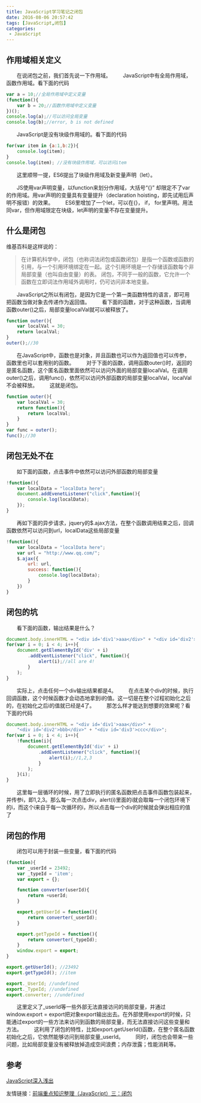 ```yaml
---
title: JavaScript学习笔记之闭包
date: 2016-08-06 20:57:42
tags: [JavaScript,闭包]
categories:
 - JavaScript
---
```

## 作用域相关定义
&emsp;&emsp;在说闭包之前，我们首先说一下作用域。
&emsp;&emsp;JavaScript中有全局作用域，函数作用域。看下面的代码
``` js
var a = 10;//全局作用域中定义变量
(function(){
	var b = 20;//函数作用域中定义变量
})();
console.log(a);//可以访问全局变量
console.log(b);//error, b is not defined
```
&emsp;&emsp;JavaScript是没有块级作用域的。看下面的代码

``` js
for(var item in {a:1,b:2}){
	console.log(item);
}
console.log(item); //没有块级作用域，可以访问item
```
&emsp;&emsp;这里顺带一提，ES6提出了块级作用域及新变量声明（let）。
<!--more-->
&emsp;&emsp;JS使用var声明变量，以function来划分作用域，大括号“{}” 却限定不了var的作用域。用var声明的变量具有变量提升（declaration hoisting，即先试用后声明不报错）的效果。
&emsp;&emsp;ES6里增加了一个let，可以在{}， if， for里声明。用法同var，但作用域限定在块级，let声明的变量不存在变量提升。
## 什么是闭包
维基百科是这样说的：
> 在计算机科学中，闭包（也称词法闭包或函数闭包）是指一个函数或函数的引用，与一个引用环境绑定在一起。这个引用环境是一个存储该函数每个非局部变量（也叫自由变量）的表。
> 闭包，不同于一般的函数，它允许一个函数在立即词法作用域外调用时，仍可访问非本地变量。

&emsp;&emsp;JavaScript之所以有闭包，是因为它是一个第一类函数特性的语言，即可用把函数当做对象去传递作为返回值。
&emsp;&emsp;看下面的函数，对于这种函数，当调用函数outer()之后，局部变量localVal就可以被释放了。

``` js
function outer(){
	var localVal = 30;
	return localVal;
}
outer();//30
```
&emsp;&emsp;在JavaScript中，函数也是对象，并且函数也可以作为返回值也可以传参，函数里也可以套用别的函数。
&emsp;&emsp;对于下面的函数，调用函数outer()时，返回的是匿名函数，这个匿名函数里面依然可以访问外面的局部变量localVal。在调用outer()之后，调用func()，依然可以访问外部函数的局部变量localVal，localVal不会被释放。
&emsp;&emsp;这就是闭包。
``` js
function outer(){
	var localVal = 30;
	return function(){
		return localVal;
	}
}
var func = outer();
func();//30
```
## 闭包无处不在
&emsp;&emsp;如下面的函数，点击事件中依然可以访问外部函数的局部变量
``` js
!function(){
	var localData = "localData here";
	document.addEvenetListener("click",function(){
		console.log(localData);
	});
}
```
&emsp;&emsp;再如下面的异步请求，jquery的$.ajax方法，在整个函数调用结束之后，回调函数依然可以访问到url，localData这些局部变量
``` js
!function(){
	var localData = "localData here";
	var url = "http://www.qq.com/";
	$.ajax({
		url: url,
		success: function(){
			console.log(localData);
		}
	})
}
```
## 闭包的坑
&emsp;&emsp;看下面的函数，输出结果是什么？
``` js
document.body.innerHTML = "<div id='div1'>aaa</div>" + "<div id='div2'>bbb</div>" + "<div id='div3'>ccc</div>";
for(var i = 0; i < 4; i++){
	document.getElementById('div' + i)
		.addEventListener("click", function(){
			alert(i);//all are 4!
		}
	);
}
```
&emsp;&emsp;实际上，点击任何一个div输出结果都是4。
&emsp;&emsp;在点击某个div的时候，执行回调函数，这个时候函数才会动态地拿到i的值。这一切是在整个过程初始化之后的，在初始化之后i的值就已经是4了。
&emsp;&emsp;那怎么样才能达到想要的效果呢？看下面的代码
``` js
document.body.innerHTML = "<div id='div1'>aaa</div>" + 
	"<div id='div2'>bbb</div>" + "<div id='div3'>ccc</div>";
for(var i = 0; i < 4; i++){
	!function(i){
		document.getElementById('div' + i)
			.addEventListener("click", function(){
				alert(i);//1,2,3
			}
		);
	}(i);
}
```
&emsp;&emsp;这里每一层循环的时候，用了立即执行的匿名函数把点击事件函数包装起来，并传参i，即1,2,3。那么每一次点击div，alert(i)里面的i就会取每一个闭包环境下的i，而这个i来自于每一次循环的i，所以点击每一个div的时候就会弹出相应的值了
## 闭包的作用
&emsp;&emsp;闭包可以用于封装一些变量，看下面的代码
``` js
(function){
	var _userId = 23492;
	var _typeId = 'item';
	var export = {};

	function converter(userId){
		return +userId;
	}

	export.getUserId = function(){
		return converter(_userId);
	}

	export.getTypeId = function(){
		return converter(_typeId);
	}
	window.export = export;
}

export.getUserId(); //23492
export.getTypeId(); //item

export._UserId; //undefined
export._TypeId; //undefined
export.converter; //undefined
```
&emsp;&emsp;这里定义了_userId等一些外部无法直接访问的局部变量，并通过window.export = export把对象export输出出去。在外部使用export的时候，只能通过export的一些方法来访问到函数的局部变量，而无法直接访问这些变量和方法。
&emsp;&emsp;这利用了闭包的特性，比如export.getUserId()函数，在整个匿名函数初始化之后，它依然能够访问到局部变量_userId。
&emsp;&emsp;同时，闭包也会带来一些问题，比如局部变量没有被释放掉造成空间浪费；内存泄露；性能消耗等。
## 参考
[JavaScript深入浅出](http://www.imooc.com/learn/277)

友情链接：[前端重点知识整理（JavaScript）三：闭包](http://blog.csdn.net/seminelee/article/details/52131659)